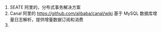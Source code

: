 1. SEATE 阿里的，分布式事务解决方案
2. Canal 阿里的  https://github.com/alibaba/canal/wiki 基于 MySQL 数据库增量日志解析，提供增量数据订阅和消费
3. 
